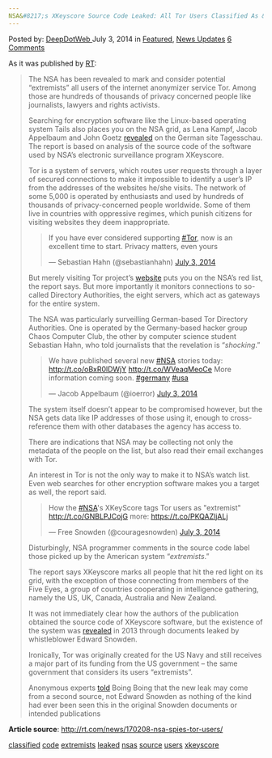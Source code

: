 ```yaml
---
NSA&#8217;s XKeyscore Source Code Leaked: All Tor Users Classified As &#8216;Extremists&#8217;
---
```

<article class="post-listing post-6324 post type-post status-publish format-standard has-post-thumbnail hentry  tag-classified tag-code tag-extremists tag-leaked tag-nsas tag-source  tag-users tag-xkeyscore">
    <div class="post-inner">
        <span>Posted by: <a href="https://www.deepdotweb.com/author/admin/" title="">DeepDotWeb </a></span>
    <span>July 3, 2014</span>
    <span>in <a href="https://www.deepdotweb.com/category/deepdot-news/" rel="category tag">Featured</a>, <a href="https://www.deepdotweb.com/category/news-updates/" rel="category tag">News Updates</a></span>
    <span><a href="https://www.deepdotweb.com/2014/07/03/nsas-xkeyscore-source-code-leaked-tor-users-classified-extremists/#comments">6 Comments</a></span>
    </p>
    <div class="clear"></div>
    <div class="entry">
    <p>As it was published by <a href="http://rt.com/news/170208-nsa-spies-tor-users/">RT</a>:</p>
    <blockquote><p>The NSA has been revealed to mark and consider potential &#8220;extremists&#8221; all users of the internet anonymizer service Tor. Among those are hundreds of thousands of privacy concerned people like journalists, lawyers and rights activists.</p>
    <p>Searching for encryption software like the Linux-based operating system Tails also places you on the NSA grid, as Lena Kampf, Jacob Appelbaum and John Goetz <a href="https://translate.google.com/translate?depth=1&amp;hl=en&amp;ie=UTF8&amp;prev=_t&amp;rurl=translate.google.com&amp;sl=de&amp;tl=en&amp;u=http://www.tagesschau.de/inland/nsa-xkeyscore-100.html" target="_blank">revealed</a> on the German site Tagesschau. The report is based on analysis of the source code of the software used by NSA’s electronic surveillance program XKeyscore.</p>
    <p>Tor is a system of servers, which routes user requests through a layer of secured connections to make it impossible to identify a user’s IP from the addresses of the websites he/she visits. The network of some 5,000 is operated by enthusiasts and used by hundreds of thousands of privacy-concerned people worldwide. Some of them live in countries with oppressive regimes, which punish citizens for visiting websites they deem inappropriate.</p>
    <blockquote class="twitter-tweet" width="550">
    <p>If you have ever considered supporting <a href="https://twitter.com/hashtag/Tor?src=hash">#Tor</a>, now is an excellent time to start. Privacy matters, even yours</p>
    <p>&mdash; Sebastian Hahn (@sebastianhahn) <a href="https://twitter.com/sebastianhahn/statuses/484580556907511808">July 3, 2014</a></p></blockquote>
    <p><script async src="//platform.twitter.com/widgets.js" charset="utf-8"></script></p>
    <p>But merely visiting Tor project’s <a href="https://www.torproject.org/" target="_blank">website</a> puts you on the NSA’s red list, the report says. But more importantly it monitors connections to so-called Directory Authorities, the eight servers, which act as gateways for the entire system.</p>
    <p>The NSA was particularly surveilling German-based Tor Directory Authorities. One is operated by the Germany-based hacker group Chaos Computer Club, the other by computer science student Sebastian Hahn, who told journalists that the revelation is “<em>shocking</em>.”</p>
    <blockquote class="twitter-tweet" width="550">
    <p>We have published several new <a href="https://twitter.com/hashtag/NSA?src=hash">#NSA</a> stories today: <a href="http://t.co/oBxR0lDWjY">http://t.co/oBxR0lDWjY</a> <a href="http://t.co/WVeaqMeoCe">http://t.co/WVeaqMeoCe</a> More information coming soon. <a href="https://twitter.com/hashtag/germany?src=hash">#germany</a> <a href="https://twitter.com/hashtag/usa?src=hash">#usa</a></p>
    <p>&mdash; Jacob Appelbaum (@ioerror) <a href="https://twitter.com/ioerror/statuses/484653284183916544">July 3, 2014</a></p></blockquote>
    <p><script async src="//platform.twitter.com/widgets.js" charset="utf-8"></script></p>
    <p>The system itself doesn’t appear to be compromised however, but the NSA gets data like IP addresses of those using it, enough to cross-reference them with other databases the agency has access to.</p>
    <p>There are indications that NSA may be collecting not only the metadata of the people on the list, but also read their email exchanges with Tor.</p>
    <p>An interest in Tor is not the only way to make it to NSA’s watch list. Even web searches for other encryption software makes you a target as well, the report said.</p>
    <blockquote class="twitter-tweet" width="550">
    <p>How the <a href="https://twitter.com/hashtag/NSA?src=hash">#NSA</a>&#39;s XKeyScore tags Tor users as &quot;extremist&quot; <a href="http://t.co/GNBLPJCojG">http://t.co/GNBLPJCojG</a> more: <a href="https://t.co/PKQAZljALj">https://t.co/PKQAZljALj</a></p>
    <p>&mdash; Free Snowden (@couragesnowden) <a href="https://twitter.com/couragesnowden/statuses/484657233788432384">July 3, 2014</a></p></blockquote>
    <p><script async src="//platform.twitter.com/widgets.js" charset="utf-8"></script></p>
    <p>Disturbingly, NSA programmer comments in the source code label those picked up by the American system “<em>extremists</em>.”</p>
    <p>The report says XKeyscore marks all people that hit the red light on its grid, with the exception of those connecting from members of the Five Eyes, a group of countries cooperating in intelligence gathering, namely the US, UK, Canada, Australia and New Zealand.</p>
    <p>It was not immediately clear how the authors of the publication obtained the source code of XKeyscore software, but the existence of the system was <a href="http://rt.com/news/xkeyscore-nsa-snowden-prism-858/" target="_blank">revealed</a> in 2013 through documents leaked by whistleblower Edward Snowden.</p>
    <p>Ironically, Tor was originally created for the US Navy and still receives a major part of its funding from the US government &#8211; the same government that considers its users &#8220;extremists&#8221;.</p>
    <p>Anonymous experts <a href="http://boingboing.net/2014/07/03/if-you-read-boing-boing-the-n.html" target="_blank">told</a> Boing Boing that the new leak may come from a second source, not Edward Snowden as nothing of the kind had ever been seen this in the original Snowden documents or intended publications</p></blockquote>
    <p><strong>Article source</strong>: <a href="http://rt.com/news/170208-nsa-spies-tor-users/">http://rt.com/news/170208-nsa-spies-tor-users/</a></p>
    </div>
    <a href="https://www.deepdotweb.com/tag/classified/" rel="tag">classified</a> <a href="https://www.deepdotweb.com/tag/code/" rel="tag">code</a> <a href="https://www.deepdotweb.com/tag/extremists/" rel="tag">extremists</a> <a href="https://www.deepdotweb.com/tag/leaked/" rel="tag">leaked</a> <a href="https://www.deepdotweb.com/tag/nsas/" rel="tag">nsas</a> <a href="https://www.deepdotweb.com/tag/source/" rel="tag">source</a>  <a href="https://www.deepdotweb.com/tag/users/" rel="tag">users</a> <a href="https://www.deepdotweb.com/tag/xkeyscore/" rel="tag">xkeyscore</a></span> <span style="display:none" class="updated">2014-07-03</span>
    <div style="display:none" class="vcard author" itemprop="author" itemscope itemtype="http://schema.org/Person"><strong class="fn" itemprop="name">
    </div>
</article>

